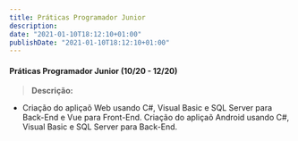 ```yaml
---
title: Práticas Programador Junior
description:
date: "2021-01-10T18:12:10+01:00"
publishDate: "2021-01-10T18:12:10+01:00"
---
```

#### Práticas Programador Junior (10/20 - 12/20)
> 
> **Descrição:**

* Criação do apliçaõ Web usando C#, Visual Basic e SQL Server para Back-End e Vue para Front-End.
Criação do apliçaõ Android usando C#, Visual Basic e SQL Server para Back-End.
